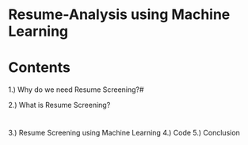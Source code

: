 # Resume-Analysis using Machine Learning 

# Contents 
1.) Why do we need Resume Screening?#

2.) What is Resume Screening?
#
3.) Resume Screening using Machine Learning
4.) Code
5.) Conclusion    
     
 
